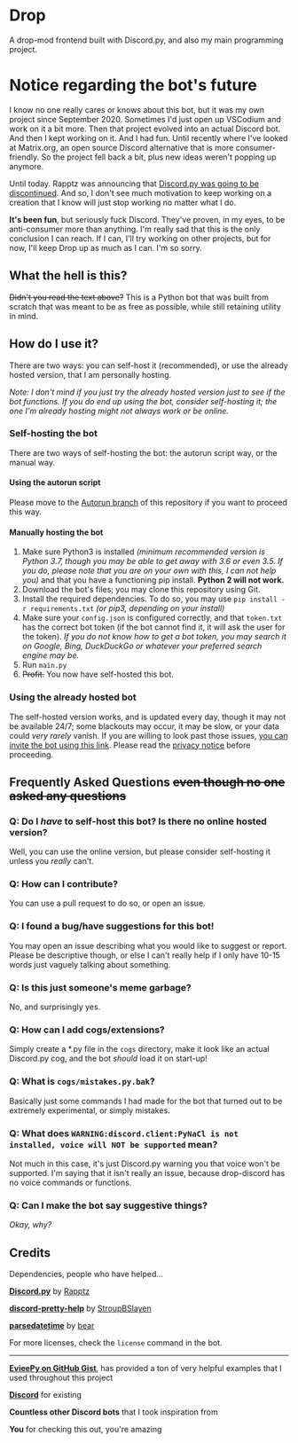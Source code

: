 # Drop
A drop-mod frontend built with Discord.py, and also my main programming project.

# Notice regarding the bot's future
I know no one really cares or knows about this bot, but it was my own project since September 2020. Sometimes I'd just open up VSCodium and work on it a bit more.
Then that project evolved into an actual Discord bot. And then I kept working on it. And I had fun. Until recently where I've looked at Matrix.org, an open source Discord alternative
that is more consumer-friendly. So the project fell back a bit, plus new ideas weren't popping up anymore.

Until today. Rapptz was announcing that [Discord.py was going to be discontinued](https://gist.github.com/Rapptz/4a2f62751b9600a31a0d3c78100287f1).
And so, I don't see much motivation to keep working on a creation that I know will just stop working no matter what I do.

**It's been fun**, but seriously fuck Discord. They've proven, in my eyes, to be anti-consumer more than anything. I'm really sad that this is the only conclusion I can reach.
If I can, I'll try working on other projects, but for now, I'll keep Drop up as much as I can.
I'm so sorry.

## What the hell is this? 
~~Didn't you read the text above?~~ This is a Python bot that was built from scratch that was meant to be as free as possible, while still retaining utility in mind. 
## How do I use it?
There are two ways: you can self-host it (recommended), or use the already hosted version, that I am personally hosting.

*Note: I don't mind if you just try the already hosted version just to see if the bot functions. If you do end up using the bot, consider self-hosting it; the one I'm already hosting might not always work or be online.*


### Self-hosting the bot
There are two ways of self-hosting the bot: the autorun script way, or the manual way.

#### Using the autorun script
Please move to the [Autorun branch](https://github.com/AtlasC0R3/drop-discord/tree/autorun) of this repository if you want to proceed this way.

#### Manually hosting the bot
1. Make sure Python3 is installed *(minimum recommended version is Python 3.7, though you may be able to get away with 3.6 or even 3.5. If you do, please note that you are on your own with this, I can not help you)* and that you have a functioning pip install. **Python 2 will not work.**
2. Download the bot's files; you may clone this repository using Git.
3. Install the required dependencies. To do so, you may use `pip install -r requirements.txt` *(or pip3, depending on your install)*
4. Make sure your `config.json` is configured correctly, and that `token.txt` has the correct bot token (if the bot cannot find it, it will ask the user for the token). *If you do not know how to get a bot token, you may search it on Google, Bing, DuckDuckGo or whatever your preferred search engine may be.*
5. Run `main.py`
6. ~~Profit.~~ You now have self-hosted this bot.

### Using the already hosted bot
The self-hosted version works, and is updated every day, though it may not be available 24/7; some blackouts may occur, it may be slow, or your data could *very rarely* vanish.
If you are willing to look past those issues, [you can invite the bot using this link](https://discord.com/oauth2/authorize?client_id=749623401706029057&permissions=60518&scope=bot). Please read the [privacy notice](https://atlasc0r3.github.io/drop-discord/#privacy-notice) before proceeding.

## Frequently Asked Questions ~~even though no one asked any questions~~

### Q: Do I _have_ to self-host this bot? Is there no online hosted version?
Well, you can use the online version, but please consider self-hosting it unless you *really* can't.

### Q: How can I contribute?
You can use a pull request to do so, or open an issue.

### Q: I found a bug/have suggestions for this bot! 
You may open an issue describing what you would like to suggest or report. Please be descriptive though, or else I can't really help if I only have 10-15 words just vaguely talking about something. 

### Q: Is this just someone's meme garbage?
No, and surprisingly yes.

### Q: How can I add cogs/extensions?
Simply create a \*.py file in the `cogs` directory, make it look like an actual Discord.py cog, and the bot *should* load it on start-up!

### Q: What is `cogs/mistakes.py.bak`?
Basically just some commands I had made for the bot that turned out to be extremely experimental, or simply mistakes.

### Q: What does `WARNING:discord.client:PyNaCl is not installed, voice will NOT be supported` mean?
Not much in this case, it's just Discord.py warning you that voice won't be supported. I'm saying that it isn't really an issue, because drop-discord has no voice commands or functions.

### Q: Can I make the bot say suggestive things? 
_Okay, why?_

## Credits
Dependencies, people who have helped...

**[Discord.py](https://github.com/Rapptz/discord.py)** by [Rapptz](https://github.com/Rapptz/)

**[discord-pretty-help](https://github.com/stroupbslayen/discord-pretty-help)** by [StroupBSlayen](https://github.com/stroupbslayen)

**[parsedatetime](https://github.com/bear/parsedatetime)** by [bear](https://github.com/bear)

For more licenses, check the `license` command in the bot.

***

**[EvieePy on GitHub Gist](https://gist.github.com/EvieePy)**, has provided a ton of very helpful examples that I used throughout this project

**[Discord](https://discord.com)** for existing

**Countless other Discord bots** that I took inspiration from

**You** for checking this out, you're amazing
